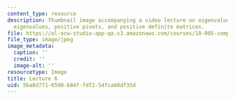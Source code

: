 ```yaml
---
content_type: resource
description: Thumbnail image accompanying a video lecture on eigenvalues, positive
  eigenvalues, positive pivots, and positive definite matrices.
file: https://ol-ocw-studio-app-qa.s3.amazonaws.com/courses/18-085-computational-science-and-engineering-i-fall-2008/5ba8d7716590b84ffdf254fca68df35d_6.jpg
file_type: image/jpeg
image_metadata:
  caption: ''
  credit: ''
  image-alt: ''
resourcetype: Image
title: Lecture 6
uid: 5ba8d771-6590-b84f-fdf2-54fca68df35d
---
```

